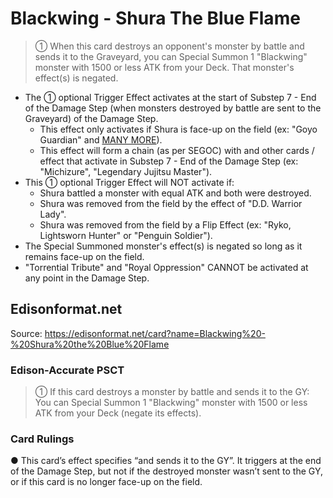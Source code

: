 # Blackwing - Shura The Blue Flame

> ① When this card destroys an opponent's monster by battle and sends it to the Graveyard, you can Special Summon 1 "Blackwing" monster with 1500 or less ATK from your Deck. That monster's effect(s) is negated.

*   The ① optional Trigger Effect activates at the start of Substep 7 - End of the Damage Step (when monsters destroyed by battle are sent to the Graveyard) of the Damage Step.
    *   This effect only activates if Shura is face-up on the field (ex: "Goyo Guardian" and [MANY MORE](https://www.duelingbook.com/deck?id=7967783)).
    *   This effect will form a chain (as per SEGOC) with and other cards / effect that activate in Substep 7 - End of the Damage Step (ex: "Michizure", "Legendary Jujitsu Master").
*   This ① optional Trigger Effect will NOT activate if:
    *   Shura battled a monster with equal ATK and both were destroyed.
    *   Shura was removed from the field by the effect of "D.D. Warrior Lady".
    *   Shura was removed from the field by a Flip Effect (ex: "Ryko, Lightsworn Hunter" or "Penguin Soldier").
*   The Special Summoned monster's effect(s) is negated so long as it remains face-up on the field.
*   "Torrential Tribute" and "Royal Oppression" CANNOT be activated at any point in the Damage Step.

## Edisonformat.net

Source: https://edisonformat.net/card?name=Blackwing%20-%20Shura%20the%20Blue%20Flame

### Edison-Accurate PSCT

> ① If this card destroys a monster by battle and sends it to the GY:
> You can Special Summon 1 "Blackwing" monster with 1500 or less ATK from your Deck (negate its effects).

### Card Rulings

● This card’s effect specifies “and sends it to the GY”. It triggers at the end of the Damage Step, but not if the destroyed monster wasn’t sent to the GY, or if this card is no longer face-up on the field.
            